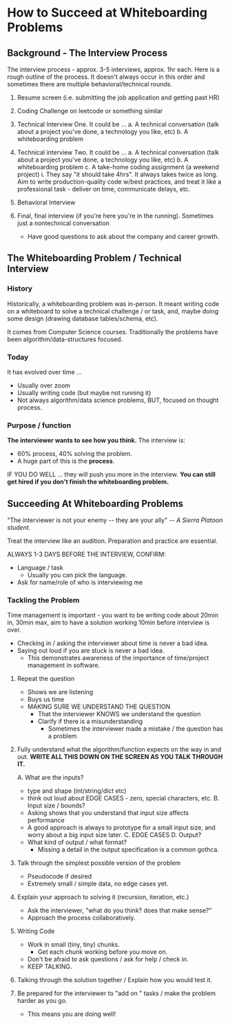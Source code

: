 # How to Succeed at Whiteboarding Problems

## Background - The Interview Process

The interview process - approx. 3-5 interviews, approx. 1hr each.  Here is a rough outline of the process. It doesn't always occur in this order and sometimes there are multiple behavioral/technical rounds.

1. Resume screen (i.e. submitting the job application and getting past HR)
2. Coding Challenge on leetcode or something similar
3. Technical Interview One. It could be ...
    a. A technical conversation (talk about a project you've done, a technology you like, etc)
    b. A whiteboarding problem

4. Technical interview Two. It could be ...
    a. A technical conversation (talk about a project you've done, a technology you like, etc)
    b. A whiteboarding problem
    c. A take-home coding assignment (a weekend project)
        i. They say "it should take 4hrs". It always takes twice as long. Aim to write production-quality code w/best practices, and treat it like a professional task - deliver on time, communicate delays, etc.
5. Behavioral Interview
6. Final, final interview (if you're here you're in the running). Sometimes just a nontechnical conversation
    - Have good questions to ask about the company and career growth.

## The Whiteboarding Problem / Technical Interview

### History

Historically, a whiteboarding problem was in-person. It meant writing code on a whiteboard to solve a technical challenge / or task, and, maybe doing some design (drawing database tables/schema, etc).

It comes from Computer Science courses. Traditionally the problems have been algorithm/data-structures focused.

### Today

It has evolved over time ...

- Usually over zoom
- Usually writing code (but maybe not running it)
- Not always algorithm/data science problems, BUT, focused on thought process.

### Purpose / function

**The interviewer wants to see how you think.** The interview is:
- 60% process, 40% solving the problem.
- A huge part of this is the **process**.


IF YOU DO WELL ... they will push you more in the interview. 
**You can still get hired if you don't finish the whiteboarding problem.**

## Succeeding At Whiteboarding Problems

"The interviewer is not your enemy -- they are your ally"
-- *A Sierra Platoon student.*

Treat the interview like an audition. Preparation and practice are essential.

ALWAYS 1-3 DAYS BEFORE THE INTERVIEW, CONFIRM:
- Language / task 
    - Usually you can pick the language. 
- Ask for name/role of who is interviewing me

### Tackling the Problem

Time management is important - you want to be writing code about 20min in, 30min max,
aim to have a solution working 10min before interview is over.
- Checking in / asking the interviewer about time is never a bad idea.
- Saying out loud if you are stuck is never a bad idea.
    - This demonstrates awareness of the importance of time/project management in software. 

1. Repeat the question
	- Shows we are listening
	- Buys us time
	- MAKING SURE WE UNDERSTAND THE QUESTION
		- That the interviewer KNOWS we understand the question
		- Clarify if there is a misunderstanding
			- Sometimes the interviewer made a mistake / the question has a problem

2. Fully understand what the algorithm/function expects on the way in and out.  **WRITE ALL THIS DOWN ON THE SCREEN AS YOU TALK THROUGH IT.**

	A. What are the inputs? 
    - type and shape (int/string/dict etc)
    - think out loud about EDGE CASES - zero, special characters, etc.
	B. Input size / bounds?
    - Asking shows that you understand that input size affects performance
    - A good approach is always to prototype for a small input size, and worry about a big input size later.
	C. EDGE CASES
	D. Output?
    - What kind of output / what format? 
        - Missing a detail in the output specification is a common gothca. 

3. Talk through the simplest possible version of the problem
	- Pseudocode if desired
	- Extremely small / simple data, no edge cases yet.

4. Explain your approach to solving it (recursion, iteration, etc.)
	- Ask the interviewer, "what do you think? does that make sense?"
	- Approach the process collaboratively.

5. Writing Code
	- Work in small (tiny, tiny) chunks.
		- Get each chunk working before you move on.
	- Don't be afraid to ask questions / ask for help / check in.
	- KEEP TALKING.

7. Talking through the solution together / Explain how you would test it.

8. Be prepared for the interviewer to "add on " tasks / make the problem harder as you go.
	- This means you are doing well!